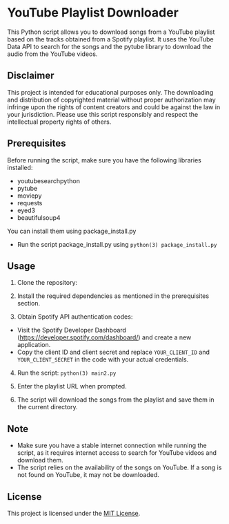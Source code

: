 # YouTube Playlist Downloader

This Python script allows you to download songs from a YouTube playlist based on the tracks obtained from a Spotify playlist. It uses the YouTube Data API to search for the songs and the pytube library to download the audio from the YouTube videos.

## Disclaimer

This project is intended for educational purposes only. The downloading and distribution of copyrighted material without proper authorization may infringe upon the rights of content creators and could be against the law in your jurisdiction. Please use this script responsibly and respect the intellectual property rights of others.


## Prerequisites

Before running the script, make sure you have the following libraries installed:

- youtubesearchpython
- pytube
- moviepy
- requests
- eyed3
- beautifulsoup4

You can install them using package_install.py
- Run the script package_install.py using `python(3) package_install.py`


## Usage

1. Clone the repository:


2. Install the required dependencies as mentioned in the prerequisites section.

3. Obtain Spotify API authentication codes:

- Visit the Spotify Developer Dashboard (https://developer.spotify.com/dashboard/) and create a new application.
- Copy the client ID and client secret and replace `YOUR_CLIENT_ID` and `YOUR_CLIENT_SECRET` in the code with your actual credentials.

4. Run the script: `python(3) main2.py`


5. Enter the playlist URL when prompted.

6. The script will download the songs from the playlist and save them in the current directory.

## Note

- Make sure you have a stable internet connection while running the script, as it requires internet access to search for YouTube videos and download them.
- The script relies on the availability of the songs on YouTube. If a song is not found on YouTube, it may not be downloaded.

## License

This project is licensed under the [MIT License](LICENSE).
